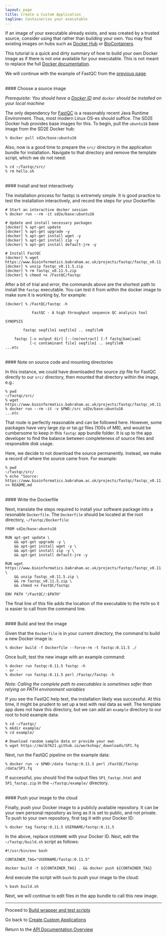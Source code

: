 ```yaml
---
layout: page
title: Create a Custom Application
tagline: Containerize your executable
---
```


If an image of your executable already exists, and was created by a trusted source,
consider using that rather than building your own. You may find existing images
on hubs such as
[Docker Hub](https://hub.docker.com/) or
[BioContainers](https://biocontainers.pro/registry/).

This tutorial is a quick and dirty summary of how to build your own Docker image
as if there is not one available for your executable. This is not meant to replace
the full [Docker documentation](https://docs.docker.com/develop/).

We will continue with the example of FastQC from the
[previous page](03.old_create_app_01.md).

<br>
#### Choose a source image

*Prerequisite: You should have a [Docker ID](https://hub.docker.com) and
`docker` should be installed on your local machine*

The only dependency for [FastQC](https://www.bioinformatics.babraham.ac.uk/projects/fastqc/)
is a reasonably recent Java Runtime Environment.
Thus, most modern Linux OS-es should suffice. The SD2E Docker hub provides base
images for this. To begin, pull the `ubuntu16` base image from the SD2E Docker hub:
```
% docker pull sd2e/base:ubuntu16
```

Also, now is a good time to prepare the `src/` directory in the applicaiton
bundle for installation. Navigate to that directory and remove the template
script, which we do not need:
```
% cd ~/fastqc/src/
% rm hello.sh
```

<br>
#### Install and test interactively


The installation process for fastqc is extremely simple. It is good practice to
test the installation interactively, and record the steps for your Dockerfile:
```
# Start an interactive docker session
% docker run --rm -it sd2e/base:ubuntu16

# Update and install necessary packages
[docker] % apt-get update
[docker] % apt-get upgrade -y
[docker] % apt-get install wget -y
[docker] % apt-get install zip -y
[docker] % apt-get install default-jre -y

# Install FastQC
[docker] % wget https://www.bioinformatics.babraham.ac.uk/projects/fastqc/fastqc_v0.11.5.zip
[docker] % unzip fastqc_v0.11.5.zip
[docker] % rm fastqc_v0.11.5.zip
[docker] % chmod +x /FastQC/fastqc
```

After a bit of trial and error, the commands above are
the shortest path to install the `fastqc` executable. You can test it from within
the docker image to make sure it is working by, for example:
```
[docker] % /FastQC/fastqc -h

            FastQC - A high throughput sequence QC analysis tool

SYNOPSIS

        fastqc seqfile1 seqfile2 .. seqfileN

    fastqc [-o output dir] [--(no)extract] [-f fastq|bam|sam]
           [-c contaminant file] seqfile1 .. seqfileN
...etc
```

<br>
#### Note on source code and mounting directories

In this instance, we could have downloaded the source zip file for FastQC directly
to our `src/` directory, then mounted that directory within the image, e.g.:
```
% pwd
~/fastqc/src/
% wget https://www.bioinformatics.babraham.ac.uk/projects/fastqc/fastqc_v0.11.5.zip
% docker run --rm -it -v $PWD:/src sd2e/base:ubuntu16
...etc
```
That route is perfectly reasonable and can be followed here. However, some packages
have very large zip or tar.gz files (100s of MB), and would be cumbersome to keep
in this `fastqc` app bundle folder. It is up to the app developer to find the balance
between completeness of source files and responsible disk usage.

Here, we decide to not download the source permanently. Instead, we make a
record of where the source came from. For example:
```
% pwd
~/fastqc/src/
% echo "Source: https://www.bioinformatics.babraham.ac.uk/projects/fastqc/fastqc_v0.11.5.zip" >> README.md
```

<br>
#### Write the Dockerfile

Next, translate the steps required to install your software package into a
resonable `Dockerfile`. The `Dockerfile` should be located at the root directory,
`~/fastqc/Dockerfile`:
```
FROM sd2e/base:ubuntu16

RUN apt-get update \
    && apt-get upgrade -y \
    && apt-get install wget -y \
    && apt-get install zip -y \
    && apt-get install default-jre -y

RUN wget https://www.bioinformatics.babraham.ac.uk/projects/fastqc/fastqc_v0.11.5.zip \
    && unzip fastqc_v0.11.5.zip \
    && rm fastqc_v0.11.5.zip \
    && chmod +x FastQC/fastqc

ENV PATH "/FastQC/:$PATH"
```

The final line of this file adds the location of the executable to the `PATH` so
it is easier to call from the command line.

<br>
#### Build and test the image

Given that the `Dockerfile` is in your current directory, the command to build
a new Docker image is:
```
% docker build -f Dockerfile --force-rm -t fastqc:0.11.5 ./
```

Once built, test the new image with an example command:
```
% docker run fastqc:0.11.5 fastqc -h
- or -
% docker run fastqc:0.11.5 perl /Fastqc/fastqc -h
```

*Note: Calling the complete path to executables is sometimes safer than relying
on PATH environment variables*

If you see the FastQC help text, the installation likely was successful.
At this time, it might be prudent to set up a test with real data as well. The
template app does not have this directory, but we can add an `example` directory
to our root to hold example data:
```
% cd ~/fastqc/
% mkdir example/
% cd example/

# Download random sample data or provide your own
% wget https://molb7621.github.io/workshop/_downloads/SP1.fq
```

Next, run the FastQC pipeline on the example data:
```
% docker run -v $PWD:/data fastqc:0.11.5 perl /FastQC/fastqc /data/SP1.fq
```

If successful, you should find the output files `SP1_fastqc.html` and `SP1_fastqc.zip`
in the `~/fastqc/example/` directory.


<br>
#### Push your image to the cloud

Finally, push your Docker image to a publicly available repository. It can be
your own personal repository as long as it is set to public, and not private.
To push to your own repository, first tag it with your Docker ID:
```
% docker tag fastqc:0.11.5 USERNAME/fastqc:0.11.5
```

In the above, replace `USERNAME` with your Docker ID. Next, edit the
`~/fastqc/build.sh` script as follows:
```
#!/usr/bin/env bash

CONTAINER_TAG="USERNAME/fastqc:0.11.5"

docker build -t ${CONTAINER_TAG} . && docker push ${CONTAINER_TAG}
```

And execute the script with `bash` to push your image to the cloud:
```
% bash build.sh
```

Next, we will continue to edit files in the app bundle to call this new image.

---
Proceed to [Build wrapper and test scripts](03.old_create_app_03.md)

Go back to [Create Custom Applications](03.old_create_app.md)

Return to the [API Documentation Overview](../../index.md)
